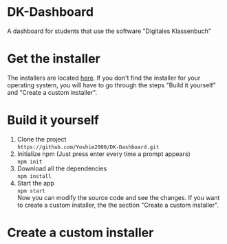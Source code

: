 # DK-Dashboard
A dashboard for students that use the software "Digitales Klassenbuch"

# Get the installer
The installers are located [here](https://github.com/Yoshie2000/DK-Dashboard/tree/master/release-builds). If you don't find the installer for your operating system, you will have to go through the steps "Build it yourself" and "Create a custom installer".

# Build it yourself
1. Clone the project<br/>
  `https://github.com/Yoshie2000/DK-Dashboard.git`
2. Initialize npm (Just press enter every time a prompt appears)<br/>
  `npm init`
3. Download all the dependencies<br/>
  `npm install`
4. Start the app<br/>
  `npm start`<br/>
  Now you can modify the source code and see the changes. If you want to create a custom installer, the the section "Create a custom installer".

# Create a custom installer
